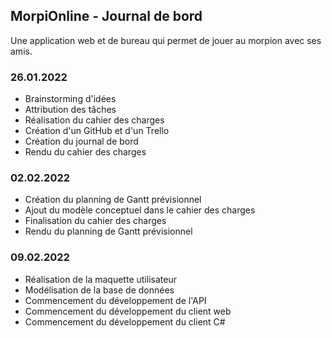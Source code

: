 ## MorpiOnline - Journal de bord
Une application web et de bureau qui permet de jouer au morpion avec ses amis.

### 26.01.2022
* Brainstorming d'idées
* Attribution des tâches
* Réalisation du cahier des charges
* Création d'un GitHub et d'un Trello
* Création du journal de bord
* Rendu du cahier des charges

### 02.02.2022
* Création du planning de Gantt prévisionnel
* Ajout du modèle conceptuel dans le cahier des charges
* Finalisation du cahier des charges
* Rendu du planning de Gantt prévisionnel

### 09.02.2022
* Réalisation de la maquette utilisateur
* Modélisation de la base de données
* Commencement du développement de l'API
* Commencement du développement du client web
* Commencement du développement du client C#